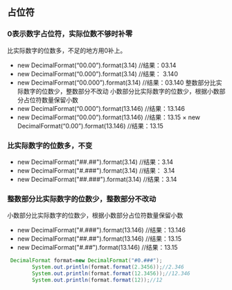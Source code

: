 ## 占位符
### 0表示数字占位符，实际位数不够时补零
比实际数字的位数多，不足的地方用0补上。
* new DecimalFormat(“00.00”).format(3.14) //结果：03.14
* new DecimalFormat(“0.000”).format(3.14) //结果： 3.140
* new DecimalFormat(“00.000”).format(3.14) //结果：03.140
整数部分比实际数字的位数少，整数部分不改动
小数部分比实际数字的位数少，根据小数部分占位符数量保留小数
* new DecimalFormat(“0.000”).format(13.146) //结果：13.146
* new DecimalFormat(“00.00”).format(13.146) //结果：13.15
× new DecimalFormat(“0.00”).format(13.146) //结果：13.15

### 比实际数字的位数多，不变
* new DecimalFormat("##.##").format(3.14) //结果：3.14
* new DecimalFormat("#.###").format(3.14) //结果： 3.14
* new DecimalFormat("##.###").format(3.14) //结果：3.14
### 整数部分比实际数字的位数少，整数部分不改动
小数部分比实际数字的位数少，根据小数部分占位符数量保留小数
* new DecimalFormat("#.###").format(13.146) //结果：13.146
* new DecimalFormat("##.##").format(13.146) //结果：13.15
* new DecimalFormat("#.##").format(13.146) //结果：13.15

````java
 DecimalFormat format=new DecimalFormat("#0.###");
        System.out.println(format.format(2.3456));//2.346
        System.out.println(format.format(12.3456));//12.346
        System.out.println(format.format(12));//12
````